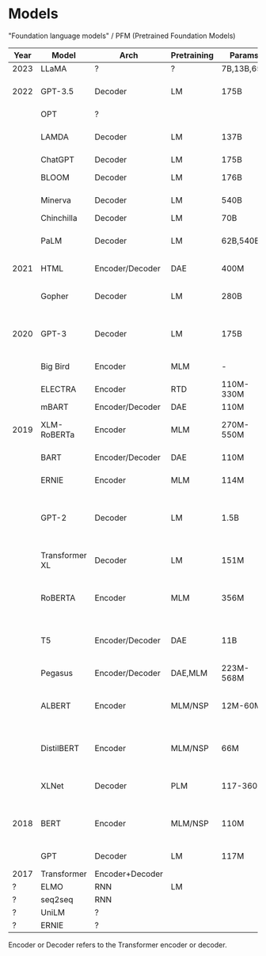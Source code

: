 # Models

"Foundation language models" / PFM (Pretrained Foundation Models)

| Year | Model          | Arch            | Pretraining | Params     | Applications                                      |
| ---- | -------------- | --------------- | ----------- | ---------- | ------------------------------------------------- |
| 2023 | LLaMA          | ?               | ?           | 7B,13B,65B | ?                                                 |
| 2022 | GPT-3.5        | Decoder         | LM          | 175B       | Code generation, dialog                           |
|      | OPT            | ?               |             |            |                                                   |
|      | LAMDA          | Decoder         | LM          | 137B       | General language modelling                        |
|      | ChatGPT        | Decoder         | LM          | 175B       | Dialog                                            |
|      | BLOOM          | Decoder         | LM          | 176B       | Code generation                                   |
|      | Minerva        | Decoder         | LM          | 540B       | Mathematical reasoning                            |
|      | Chinchilla     | Decoder         | LM          | 70B        | Dialog                                            |
|      | PaLM           | Decoder         | LM          | 62B,540B   | (general language tasks)                          |
| 2021 | HTML           | Encoder/Decoder | DAE         | 400M       | HTML prompting                                    |
|      | Gopher         | Decoder         | LM          | 280B       | General language modelling                        |
| 2020 | GPT-3          | Decoder         | LM          | 175B       | Code generation, audio generation                 |
|      | Big Bird       | Encoder         | MLM         | -          | Longer sequence                                   |
|      | ELECTRA        | Encoder         | RTD         | 110M-330M  | Longer sequence                                   |
|      | mBART          | Encoder/Decoder | DAE         | 110M       | Translation                                       |
| 2019 | XLM-RoBERTa    | Encoder         | MLM         | 270M-550M  | Translation, cross-lingual tasks                  |
|      | BART           | Encoder/Decoder | DAE         | 110M       | Text generation                                   |
|      | ERNIE          | Encoder         | MLM         | 114M       | Entity recognition                                |
|      | GPT-2          | Decoder         | LM          | 1.5B       | Text generation, (general language tasks)         |
|      | Transformer XL | Decoder         | LM          | 151M       | (general language tasks)                          |
|      | RoBERTA        | Encoder         | MLM         | 356M       | Language understading, question answering         |
|      | T5             | Encoder/Decoder | DAE         | 11B        | MT, question answering, abstractive summarisation |
|      | Pegasus        | Encoder/Decoder | DAE,MLM     | 223M-568M  | Summarisation                                     |
|      | ALBERT         | Encoder         | MLM/NSP     | 12M-60M    | Language understading, question answering         |
|      | DistilBERT     | Encoder         | MLM/NSP     | 66M        | Language understading, question answering         |
|      | XLNet          | Decoder         | PLM         | 117-360M   | (general language tasks)                          |
| 2018 | BERT           | Encoder         | MLM/NSP     | 110M       | Language understading, question answering         |
|      | GPT            | Decoder         | LM          | 117M       | Text generation                                   |
| 2017 | Transformer    | Encoder+Decoder |             |            |
| ?    | ELMO           | RNN             | LM          |            |
| ?    | seq2seq        | RNN             |             |            |
| ?    | UniLM          | ?               |             |            |
| ?    | ERNIE          | ?               |             |            |

Encoder or Decoder refers to the Transformer encoder or decoder.
